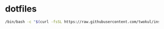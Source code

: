 # dotfiles

```sh
/bin/bash -c "$(curl -fsSL https://raw.githubusercontent.com/twokul/install/HEAD/setup.sh)"
```
